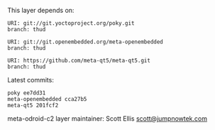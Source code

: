 This layer depends on:

    URI: git://git.yoctoproject.org/poky.git
    branch: thud

    URI: git://git.openembedded.org/meta-openembedded
    branch: thud

    URI: https://github.com/meta-qt5/meta-qt5.git
    branch: thud

Latest commits:

    poky ee7dd31
    meta-openembedded cca27b5
    meta-qt5 201fcf2

meta-odroid-c2 layer maintainer: Scott Ellis <scott@jumpnowtek.com>
